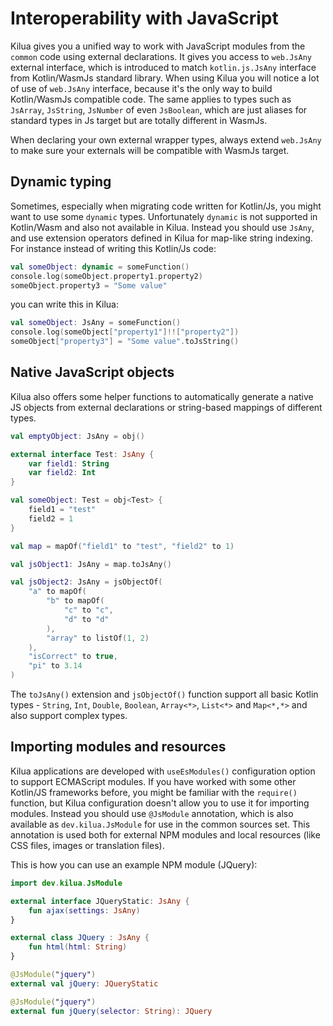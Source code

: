 # Interoperability with JavaScript

Kilua gives you a unified way to work with JavaScript modules from the `common` code using external declarations. It gives you access to `web.JsAny` external interface, which is introduced to match `kotlin.js.JsAny` interface from Kotlin/WasmJs standard library. When using Kilua you will notice a lot of use of `web.JsAny` interface, because it's the only way to build Kotlin/WasmJs compatible code. The same applies to types such as `JsArray`, `JsString`, `JsNumber` of even `JsBoolean`, which are just aliases for standard types in Js target but are totally different in WasmJs.

When declaring your own external wrapper types, always extend `web.JsAny` to make sure your externals will be compatible with WasmJs target.

## Dynamic typing

Sometimes, especially when migrating code written for Kotlin/Js, you might want to use some `dynamic` types. Unfortunately `dynamic` is not supported in Kotlin/Wasm and also not available in Kilua. Instead you should use `JsAny`, and use extension operators defined in Kilua for map-like string indexing. For instance instead of writing this Kotlin/Js code:

```kotlin
val someObject: dynamic = someFunction()
console.log(someObject.property1.property2)
someObject.property3 = "Some value"
```

&#x20; you can write this in Kilua:

```kotlin
val someObject: JsAny = someFunction()
console.log(someObject["property1"]!!["property2"])
someObject["property3"] = "Some value".toJsString()
```

## Native JavaScript objects

Kilua also offers some helper functions to automatically generate a native JS objects from external declarations or string-based mappings of different types.

```kotlin
val emptyObject: JsAny = obj()

external interface Test: JsAny {
    var field1: String
    var field2: Int
}

val someObject: Test = obj<Test> {
    field1 = "test"
    field2 = 1
}

val map = mapOf("field1" to "test", "field2" to 1)

val jsObject1: JsAny = map.toJsAny()

val jsObject2: JsAny = jsObjectOf(
    "a" to mapOf(
        "b" to mapOf(
            "c" to "c",
            "d" to "d"
        ),
        "array" to listOf(1, 2)
    ),
    "isCorrect" to true,
    "pi" to 3.14
)
```

The `toJsAny()` extension and `jsObjectOf()` function support all basic Kotlin types - `String`, `Int`, `Double`, `Boolean`, `Array<*>`, `List<*>` and `Map<*,*>` and also support complex types.

## Importing modules and resources

Kilua applications are developed with `useEsModules()` configuration option to support ECMAScript modules. If you have worked with some other Kotlin/JS frameworks before, you might be familiar with the `require()` function, but Kilua configuration doesn't allow you to use it for importing modules. Instead you should use `@JsModule` annotation, which is also available as `dev.kilua.JsModule` for use in the common sources set. This annotation is used both for external NPM modules and local resources (like CSS files, images or translation files).

This is how you can use an example NPM module (JQuery):

```kotlin
import dev.kilua.JsModule

external interface JQueryStatic: JsAny {
    fun ajax(settings: JsAny)
}

external class JQuery : JsAny {
    fun html(html: String)
}

@JsModule("jquery")
external val jQuery: JQueryStatic

@JsModule("jquery")
external fun jQuery(selector: String): JQuery
```
